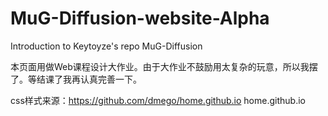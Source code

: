 # MuG-Diffusion-website-Alpha
Introduction to Keytoyze's repo MuG-Diffusion

本页面用做Web课程设计大作业。由于大作业不鼓励用太复杂的玩意，所以我摆了。等结课了我再认真完善一下。

css样式来源：https://github.com/dmego/home.github.io home.github.io
